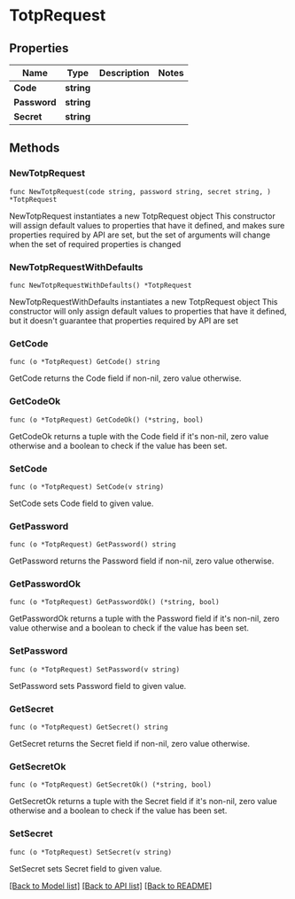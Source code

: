 # TotpRequest

## Properties

Name | Type | Description | Notes
------------ | ------------- | ------------- | -------------
**Code** | **string** |  | 
**Password** | **string** |  | 
**Secret** | **string** |  | 

## Methods

### NewTotpRequest

`func NewTotpRequest(code string, password string, secret string, ) *TotpRequest`

NewTotpRequest instantiates a new TotpRequest object
This constructor will assign default values to properties that have it defined,
and makes sure properties required by API are set, but the set of arguments
will change when the set of required properties is changed

### NewTotpRequestWithDefaults

`func NewTotpRequestWithDefaults() *TotpRequest`

NewTotpRequestWithDefaults instantiates a new TotpRequest object
This constructor will only assign default values to properties that have it defined,
but it doesn't guarantee that properties required by API are set

### GetCode

`func (o *TotpRequest) GetCode() string`

GetCode returns the Code field if non-nil, zero value otherwise.

### GetCodeOk

`func (o *TotpRequest) GetCodeOk() (*string, bool)`

GetCodeOk returns a tuple with the Code field if it's non-nil, zero value otherwise
and a boolean to check if the value has been set.

### SetCode

`func (o *TotpRequest) SetCode(v string)`

SetCode sets Code field to given value.


### GetPassword

`func (o *TotpRequest) GetPassword() string`

GetPassword returns the Password field if non-nil, zero value otherwise.

### GetPasswordOk

`func (o *TotpRequest) GetPasswordOk() (*string, bool)`

GetPasswordOk returns a tuple with the Password field if it's non-nil, zero value otherwise
and a boolean to check if the value has been set.

### SetPassword

`func (o *TotpRequest) SetPassword(v string)`

SetPassword sets Password field to given value.


### GetSecret

`func (o *TotpRequest) GetSecret() string`

GetSecret returns the Secret field if non-nil, zero value otherwise.

### GetSecretOk

`func (o *TotpRequest) GetSecretOk() (*string, bool)`

GetSecretOk returns a tuple with the Secret field if it's non-nil, zero value otherwise
and a boolean to check if the value has been set.

### SetSecret

`func (o *TotpRequest) SetSecret(v string)`

SetSecret sets Secret field to given value.



[[Back to Model list]](../README.md#documentation-for-models) [[Back to API list]](../README.md#documentation-for-api-endpoints) [[Back to README]](../README.md)



